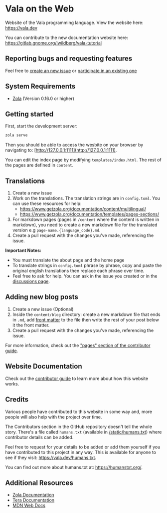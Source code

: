 # Vala on the Web

Website of the Vala programming language. View the website here: https://vala.dev

You can contribute to the new documentation website here: https://gitlab.gnome.org/lwildberg/vala-tutorial

## Reporting bugs and requesting features

Feel free to [create an new issue](https://github.com/vala-lang/vala-www/issues/new/choose) or [participate in an existing one](https://github.com/vala-lang/vala-www/issues)

## System Requirements

- [Zola](https://www.getzola.org) (Version 0.16.0 or higher)

## Getting started

First, start the development server:

```sh
zola serve
```

Then you should be able to access the wesbite on your browser by navigating to: [http://127.0.0.1:1111](http://127.0.0.1:1111).

You can edit the index page by modifying `templates/index.html`. The rest of the pages are defined in `content`.

## Translations

1. Create a new issue
2. Work on the translations. The translation strings are in `config.toml`. You can use these resources for help:
   - https://www.getzola.org/documentation/content/multilingual/
   - https://www.getzola.org/documentation/templates/pages-sections/
3. For markdown pages (pages in `/content` where the content is written in markdown), you need to create a new markdown file for the translated version e.g `page-name.{language_code}.md`.
4. Create a pull request with the changes you've made, referencing the issue.

**Important Notes:**

- You must translate the about page and the home page
- To translate strings in `config.toml` phrase by phrase, copy and paste the original english translations then replace each phrase over time.
- Feel free to ask for help. You can ask in the issue you created or in the [discussions page](https://www.github.com/vala-www/discussions).

## Adding new blog posts

1. Create a new issue (Optional)
2. Inside the `content/blog` directory: create a new markdown file that ends in `.md`, add [front matter](https://www.getzola.org/documentation/content/page/#front-matter) to the file then write the rest of your post below it the front matter.
3. Create a pull request with the changes you've made, referencing the issue.

For more information, check out the ["pages" section of the contributor guide](docs/3-pages.md).

## Website Documentation

Check out the [contributor guide](docs/CONTRIBUTING.md) to learn more about how this website works.

## Credits

Various people have contributed to this website in some way and, more people will also help with the project over time.

The Contributors section in the GitHub repository doesn't tell the whole story. There's a file called `humans.txt` (available in [/static/humans.txt](/static/humans.txt)) where contributor details can be added.

Feel free to request for your details to be added or add them yourself if you have contributed to this project in any way. This is available for anyone to see if they visit: https://vala.dev/humans.txt.

You can find out more about humans.txt at: https://humanstxt.org/.

## Additional Resources

- [Zola Documentation](https://www.getzola.org/documentation/getting-started/overview/)
- [Tera Documentation](https://tera.netlify.app/docs/)
- [MDN Web Docs](https://developer.mozilla.org)
